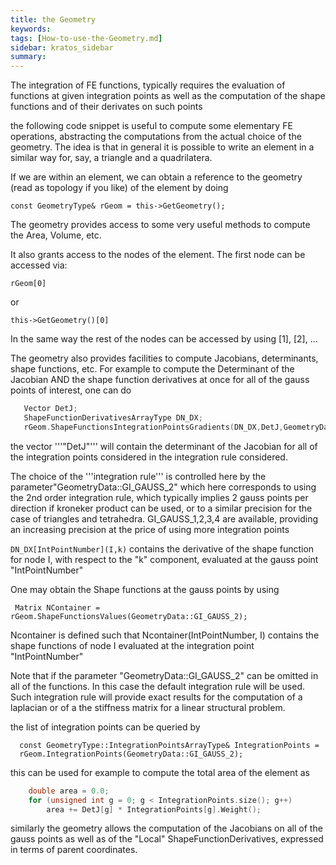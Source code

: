```yaml
---
title: the Geometry
keywords: 
tags: [How-to-use-the-Geometry.md]
sidebar: kratos_sidebar
summary: 
---
```


The integration of FE functions, typically requires the evaluation of functions at given integration points as well as the computation
of the shape functions and of their derivates on such points

the following code snippet is useful to compute some elementary FE operations, abstracting the computations from the actual choice of the geometry.
The idea is that in general it is possible to write an element in a similar way for, say, a triangle and a quadrilatera.

If we are within an element, we can obtain a reference to the geometry (read as topology if you like) of the element by doing

    const GeometryType& rGeom = this->GetGeometry();

The geometry provides access to some very useful methods to compute the Area, Volume, etc.

It also grants access to the nodes of the element. The first node can be accessed via:

    rGeom[0]

or

    this->GetGeometry()[0]

In the same way the rest of the nodes can be accessed by using [1], [2], ...

The geometry also provides facilities to compute Jacobians, determinants, shape functions, etc. 
For example to compute the Determinant of the Jacobian AND the shape function derivatives
at once for all of the gauss points of interest, one can do

~~~cpp
   Vector DetJ;
   ShapeFunctionDerivativesArrayType DN_DX;
   rGeom.ShapeFunctionsIntegrationPointsGradients(DN_DX,DetJ,GeometryData::GI_GAUSS_2);
~~~

the vector '''"DetJ"''' will contain the determinant of the Jacobian for all of the integration points considered in the integration rule considered.

The choice of the '''integration rule''' is controlled here by the parameter"GeometryData::GI_GAUSS_2" which here corresponds to using the 2nd order integration rule,
which typically implies 2 gauss points per direction if kroneker product can be used, or to a similar precision for the case of triangles and tetrahedra.
GI_GAUSS_1,2,3,4 are available, providing an increasing precision at the price of using more integration points

`DN_DX[IntPointNumber](I,k)` contains the derivative of the shape function for node I, with respect to the "k" component, evaluated at the gauss point "IntPointNumber"
   
One may obtain the Shape functions at the gauss points by using

     Matrix NContainer = rGeom.ShapeFunctionsValues(GeometryData::GI_GAUSS_2);

Ncontainer is defined such that Ncontainer(IntPointNumber, I) contains the 
shape functions of node I evaluated at the integration point "IntPointNumber"

Note that if the parameter "GeometryData::GI_GAUSS_2" can be omitted in all of the functions. In this case the default integration rule will be used. Such integration rule will provide exact results 
for the computation of a laplacian or of a the stiffness matrix for a linear structural problem.

the list of integration points can be queried by

      const GeometryType::IntegrationPointsArrayType& IntegrationPoints = 
      rGeom.IntegrationPoints(GeometryData::GI_GAUSS_2);

this can be used for example to compute the total area of the element as

~~~cpp
    double area = 0.0;
    for (unsigned int g = 0; g < IntegrationPoints.size(); g++)
        area += DetJ[g] * IntegrationPoints[g].Weight();
~~~

similarly the geometry allows the computation of the Jacobians on all of the gauss points as well as of the "Local" ShapeFunctionDerivatives, expressed in terms of parent coordinates.
